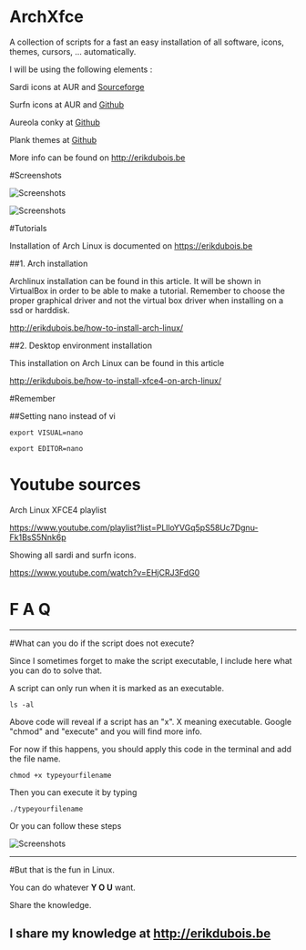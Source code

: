 # ArchXfce

A collection of scripts for a fast an easy installation of all software, icons, themes, cursors, ... automatically.


I will be using the following elements : 


Sardi icons at AUR and [Sourceforge](https://sourceforge.net/projects/sardi/files/)

Surfn icons at AUR and [Github](https://github.com/erikdubois/Surfn)

Aureola conky at [Github](https://github.com/erikdubois/aureola)

Plank themes at [Github](https://github.com/erikdubois/plankthemes)

More info can be found on http://erikdubois.be


#Screenshots


![Screenshots](http://i.imgur.com/CtFKkQC.jpg)

![Screenshots](http://i.imgur.com/GCRovAU.jpg)


#Tutorials


Installation of Arch Linux is documented on https://erikdubois.be


##1. Arch installation

Archlinux installation can be found in this article. It will be shown in VirtualBox in order to be able to make a tutorial. Remember to choose the proper graphical driver and not the virtual box driver when installing on a ssd or harddisk.

http://erikdubois.be/how-to-install-arch-linux/


##2. Desktop environment installation


This installation on Arch Linux can be found in this article

http://erikdubois.be/how-to-install-xfce4-on-arch-linux/


#Remember


##Setting nano instead of vi

	export VISUAL=nano

	export EDITOR=nano




# Youtube sources

Arch Linux XFCE4 playlist

https://www.youtube.com/playlist?list=PLlloYVGq5pS58Uc7Dgnu-Fk1BsS5Nnk6p


Showing all sardi and surfn icons.

https://www.youtube.com/watch?v=EHjCRJ3FdG0





# F  A  Q
--------------------

#What can you do if the script does not execute?

Since I sometimes forget to make the script executable, I include here what you can do to solve that.

A script can only run when it is marked as an executable.

	ls -al 

Above code will reveal if a script has an "x". X meaning executable.
Google "chmod" and "execute" and you will find more info.

For now if this happens, you should apply this code in the terminal and add the file name.

	chmod +x typeyourfilename

Then you can execute it by typing

	./typeyourfilename

Or you can follow these steps

![Screenshots](http://i.imgur.com/vXsOaFL.gif)


-------------------------------------------------
#But that is the fun in Linux.

You can do whatever <b>Y O U</b> want.

Share the knowledge.

I share my knowledge at http://erikdubois.be
------------------------------------------------
